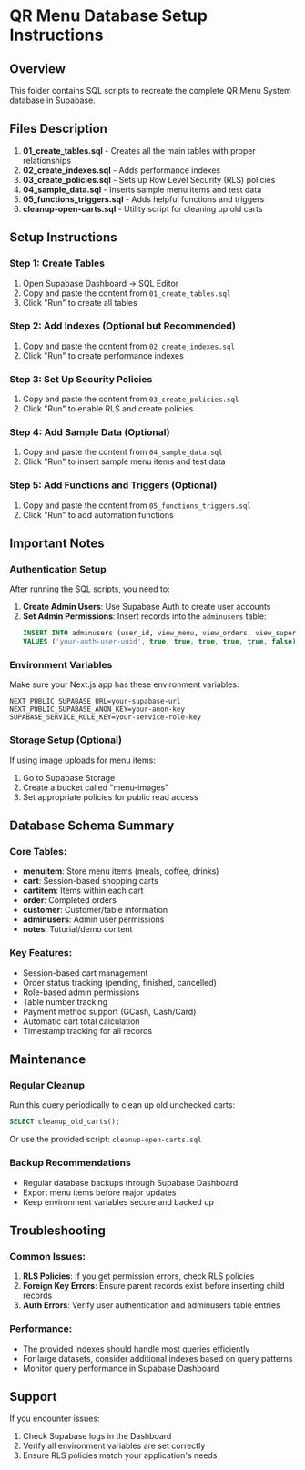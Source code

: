 # QR Menu Database Setup Instructions

## Overview
This folder contains SQL scripts to recreate the complete QR Menu System database in Supabase.

## Files Description

1. **01_create_tables.sql** - Creates all the main tables with proper relationships
2. **02_create_indexes.sql** - Adds performance indexes
3. **03_create_policies.sql** - Sets up Row Level Security (RLS) policies
4. **04_sample_data.sql** - Inserts sample menu items and test data
5. **05_functions_triggers.sql** - Adds helpful functions and triggers
6. **cleanup-open-carts.sql** - Utility script for cleaning up old carts

## Setup Instructions

### Step 1: Create Tables
1. Open Supabase Dashboard → SQL Editor
2. Copy and paste the content from `01_create_tables.sql`
3. Click "Run" to create all tables

### Step 2: Add Indexes (Optional but Recommended)
1. Copy and paste the content from `02_create_indexes.sql`
2. Click "Run" to create performance indexes

### Step 3: Set Up Security Policies
1. Copy and paste the content from `03_create_policies.sql`
2. Click "Run" to enable RLS and create policies

### Step 4: Add Sample Data (Optional)
1. Copy and paste the content from `04_sample_data.sql`
2. Click "Run" to insert sample menu items and test data

### Step 5: Add Functions and Triggers (Optional)
1. Copy and paste the content from `05_functions_triggers.sql`
2. Click "Run" to add automation functions

## Important Notes

### Authentication Setup
After running the SQL scripts, you need to:

1. **Create Admin Users**: Use Supabase Auth to create user accounts
2. **Set Admin Permissions**: Insert records into the `adminusers` table:
   ```sql
   INSERT INTO adminusers (user_id, view_menu, view_orders, view_super, view_history, view_reviews, is_blocked) 
   VALUES ('your-auth-user-uuid', true, true, true, true, true, false);
   ```

### Environment Variables
Make sure your Next.js app has these environment variables:
```
NEXT_PUBLIC_SUPABASE_URL=your-supabase-url
NEXT_PUBLIC_SUPABASE_ANON_KEY=your-anon-key
SUPABASE_SERVICE_ROLE_KEY=your-service-role-key
```

### Storage Setup (Optional)
If using image uploads for menu items:
1. Go to Supabase Storage
2. Create a bucket called "menu-images"
3. Set appropriate policies for public read access

## Database Schema Summary

### Core Tables:
- **menuitem**: Store menu items (meals, coffee, drinks)
- **cart**: Session-based shopping carts
- **cartitem**: Items within each cart
- **order**: Completed orders
- **customer**: Customer/table information
- **adminusers**: Admin user permissions
- **notes**: Tutorial/demo content

### Key Features:
- Session-based cart management
- Order status tracking (pending, finished, cancelled)
- Role-based admin permissions
- Table number tracking
- Payment method support (GCash, Cash/Card)
- Automatic cart total calculation
- Timestamp tracking for all records

## Maintenance

### Regular Cleanup
Run this query periodically to clean up old unchecked carts:
```sql
SELECT cleanup_old_carts();
```

Or use the provided script: `cleanup-open-carts.sql`

### Backup Recommendations
- Regular database backups through Supabase Dashboard
- Export menu items before major updates
- Keep environment variables secure and backed up

## Troubleshooting

### Common Issues:
1. **RLS Policies**: If you get permission errors, check RLS policies
2. **Foreign Key Errors**: Ensure parent records exist before inserting child records
3. **Auth Errors**: Verify user authentication and adminusers table entries

### Performance:
- The provided indexes should handle most queries efficiently
- For large datasets, consider additional indexes based on query patterns
- Monitor query performance in Supabase Dashboard

## Support
If you encounter issues:
1. Check Supabase logs in the Dashboard
2. Verify all environment variables are set correctly
3. Ensure RLS policies match your application's needs